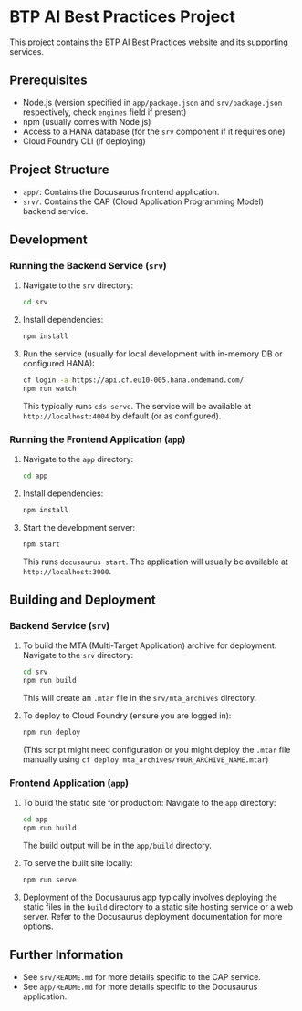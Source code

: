 # BTP AI Best Practices Project

This project contains the BTP AI Best Practices website and its supporting services.

## Prerequisites

- Node.js (version specified in `app/package.json` and `srv/package.json` respectively, check `engines` field if present)
- npm (usually comes with Node.js)
- Access to a HANA database (for the `srv` component if it requires one)
- Cloud Foundry CLI (if deploying)

## Project Structure

- `app/`: Contains the Docusaurus frontend application.
- `srv/`: Contains the CAP (Cloud Application Programming Model) backend service.

## Development

### Running the Backend Service (`srv`)

1.  Navigate to the `srv` directory:
    ```bash
    cd srv
    ```
2.  Install dependencies:
    ```bash
    npm install
    ```
3.  Run the service (usually for local development with in-memory DB or configured HANA):

    ```bash
    cf login -a https://api.cf.eu10-005.hana.ondemand.com/
    npm run watch
    ```

    This typically runs `cds-serve`. The service will be available at `http://localhost:4004` by default (or as configured).

### Running the Frontend Application (`app`)

1.  Navigate to the `app` directory:
    ```bash
    cd app
    ```
2.  Install dependencies:
    ```bash
    npm install
    ```
3.  Start the development server:
    ```bash
    npm start
    ```
    This runs `docusaurus start`. The application will usually be available at `http://localhost:3000`.

## Building and Deployment

### Backend Service (`srv`)

1.  To build the MTA (Multi-Target Application) archive for deployment:
    Navigate to the `srv` directory:

    ```bash
    cd srv
    npm run build
    ```

    This will create an `.mtar` file in the `srv/mta_archives` directory.

2.  To deploy to Cloud Foundry (ensure you are logged in):
    ```bash
    npm run deploy
    ```
    (This script might need configuration or you might deploy the `.mtar` file manually using `cf deploy mta_archives/YOUR_ARCHIVE_NAME.mtar`)

### Frontend Application (`app`)

1.  To build the static site for production:
    Navigate to the `app` directory:

    ```bash
    cd app
    npm run build
    ```

    The build output will be in the `app/build` directory.

2.  To serve the built site locally:

    ```bash
    npm run serve
    ```

3.  Deployment of the Docusaurus app typically involves deploying the static files in the `build` directory to a static site hosting service or a web server. Refer to the Docusaurus deployment documentation for more options.

## Further Information

- See `srv/README.md` for more details specific to the CAP service.
- See `app/README.md` for more details specific to the Docusaurus application.

